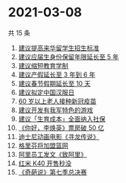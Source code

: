 # 2021-03-08

共 15 条

<!-- BEGIN ZHIHUSEARCH -->
<!-- 最后更新时间 Mon Mar 08 2021 15:06:23 GMT+0800 (China Standard Time) -->
1. [建议提高来华留学生招生标准](https://www.zhihu.com/search?q=留学生)
1. [建议应届生身份保留年限延长至 5 年](https://www.zhihu.com/search?q=应届生)
1. [建议缩短教育学制](https://www.zhihu.com/search?q=教育学制)
1. [建议产假延长至 3 年到 6 年](https://www.zhihu.com/search?q=产假)
1. [建议春节假期延长至 10 天](https://www.zhihu.com/search?q=春节假期)
1. [建议拟定中国汉服日](https://www.zhihu.com/search?q=汉服)
1. [60 岁以上老人接种新冠疫苗](https://www.zhihu.com/search?q=新冠疫苗)
1. [建议开发有我军特色的游戏](https://www.zhihu.com/search?q=我军特色游戏)
1. [建议「生育成本」全面纳入社保](https://www.zhihu.com/search?q=生育成本)
1. [《你好，李焕英》票房破 50 亿](https://www.zhihu.com/search?q=李焕英)
1. [迪士尼动画电影《寻龙传说》](https://www.zhihu.com/search?q=寻龙传说)
1. [格里芬将加盟篮网](https://www.zhihu.com/search?q=格里芬)
1. [阿里员工发文《致阿里》](https://www.zhihu.com/search?q=致阿里)
1. [红米 K40 开售秒没](https://www.zhihu.com/search?q=红米)
1. [《奇葩说》第七季总决赛](https://www.zhihu.com/search?q=奇葩说)
<!-- END ZHIHUSEARCH -->
